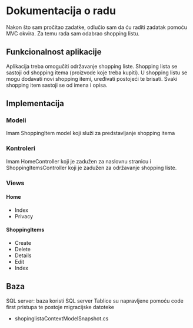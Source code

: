 ﻿# Dokumentacija o radu

Nakon što sam pročitao zadatke, odlučio sam da ću raditi zadatak pomoću MVC okvira.
Za temu rada sam odabrao shopping listu. 

## Funkcionalnost aplikacije

Aplikacija treba omogučiti održavanje shopping liste.
Shopping lista se sastoji od shopping itema (proizvode koje treba kupiti).
U shopping listu se mogu dodavati novi shopping itemi, uređivati postojeći te brisati.
Svaki shopping item sastoji se od imena i opisa.

## Implementacija

### Modeli
Imam ShoppingItem model koji služi za predstavljanje shopping itema

### Kontroleri
Imam HomeController koji je zadužen za naslovnu stranicu i ShoppingItemsController koji je zadužen za održavanje shopping liste.

### Views

#### Home
- Index
- Privacy

#### ShoppingItems
- Create
- Delete
- Details
- Edit
- Index

## Baza
SQL server: baza koristi SQL server
Tablice su napravljene pomoću code first pristupa te postoje migracijske datoteke 
- shopinglistaContextModelSnapshot.cs